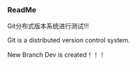 ### ReadMe

Git分布式版本系统进行测试!!!

Git is a distributed version control system.

New Branch Dev is created！！！